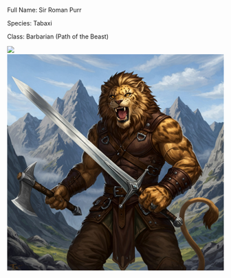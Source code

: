 Full Name: Sir Roman Purr

Species: Tabaxi

Class: Barbarian (Path of the Beast)

![](<../Sir Roman Purr.jpg>)
![roman](<../IMAGES/roman.jpeg>)
